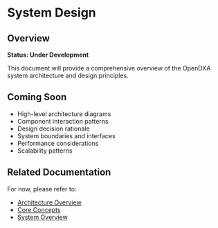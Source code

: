 # System Design

## Overview

**Status: Under Development**

This document will provide a comprehensive overview of the OpenDXA system architecture and design principles.

## Coming Soon

- High-level architecture diagrams
- Component interaction patterns
- Design decision rationale
- System boundaries and interfaces
- Performance considerations
- Scalability patterns

## Related Documentation

For now, please refer to:
- [Architecture Overview](../../designs/README.md)
- [Core Concepts](../../designs/core-concepts/README.md)
- [System Overview](../../designs/system-overview.md)